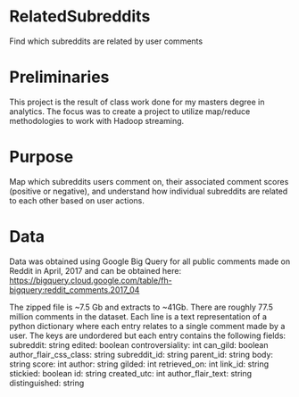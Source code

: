 # RelatedSubreddits #
Find which subreddits are related by user comments

# Preliminaries #
This project is the result of class work done for my masters degree in analytics. 
The focus was to create a project to utilize map/reduce methodologies to work with Hadoop streaming.

# Purpose #
Map which subreddits users comment on, their associated comment scores (positive or negative), and understand how individual subreddits are related to each other based on user actions. 

# Data #
Data was obtained using Google Big Query for all public comments made on Reddit in April, 2017 and can be obtained here:
https://bigquery.cloud.google.com/table/fh-bigquery:reddit_comments.2017_04

The zipped file is ~7.5 Gb and extracts to ~41Gb. There are roughly 77.5 million comments in the dataset.
Each line is a text representation of a python dictionary where each entry relates to a single comment made by a user. The keys are undordered but each entry contains the following fields:
subreddit: string
edited: boolean
controversiality: int
can_gild: boolean
author_flair_css_class: string
subreddit_id: string
parent_id: string
body: string
score: int
author: string
gilded: int
retrieved_on: int
link_id: string
stickied: boolean
id: string
created_utc: int
author_flair_text: string
distinguished: string




